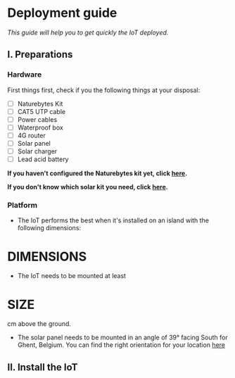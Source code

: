 # Deployment guide
*This guide will help you to get quickly the IoT deployed.*

## I. Preparations
### Hardware
First things first, check if you the following things at your disposal:
- [ ] Naturebytes Kit
- [ ] CAT5 UTP cable
- [ ] Power cables
- [ ] Waterproof box
- [ ] 4G router
- [ ] Solar panel
- [ ] Solar charger
- [ ] Lead acid battery

**If you haven't configured the Naturebytes kit yet, click [here](https://www.github.com/oSoc17/code9000/hardware/SETUP.md).**

**If you don't know which solar kit you need, click [here](https://www.github.com/oSoc17/hardware/SOLARKIT.md).**

### Platform
- The IoT performs the best when it's installed on an island with the following dimensions:
# **DIMENSIONS**

- The IoT needs to be mounted at least
# SIZE
cm above the ground.

- The solar panel needs to be mounted in an angle of 39° facing South for Ghent, Belgium.
You can find the right orientation for your location [here](http://solarelectricityhandbook.com/solar-irradiance.html)

## II. Install the IoT
